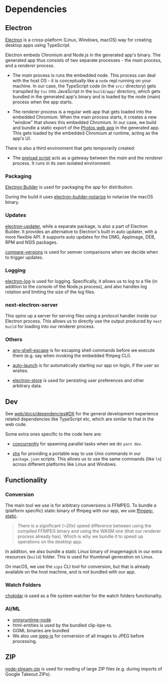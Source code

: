 # Dependencies

## Electron

[Electron](https://www.electronjs.org) is a cross-platform (Linux, Windows,
macOS) way for creating desktop apps using TypeScript.

Electron embeds Chromium and Node.js in the generated app's binary. The
generated app thus consists of two separate processes - the _main_ process, and
a _renderer_ process.

-   The _main_ process is runs the embedded node. This process can deal with the
    host OS - it is conceptually like a `node` repl running on your machine. In
    our case, the TypeScript code (in the `src/` directory) gets transpiled by
    `tsc` into JavaScript in the `build/app/` directory, which gets bundled in
    the generated app's binary and is loaded by the node (main) process when the
    app starts.

-   The _renderer_ process is a regular web app that gets loaded into the
    embedded Chromium. When the main process starts, it creates a new "window"
    that shows this embedded Chromium. In our case, we build and bundle a static
    export of the [Photos web app](../web/README.md) in the generated app. This
    gets loaded by the embedded Chromium at runtime, acting as the app's UI.

There is also a third environment that gets temporarily created:

-   The [preload script](../src/preload.ts) acts as a gateway between the _main_
    and the _renderer_ process. It runs in its own isolated environment.

### Packaging

[Electron Builder](https://www.electron.build) is used for packaging the app for
distribution.

During the build it uses
[electron-builder-notarize](https://github.com/karaggeorge/electron-builder-notarize)
to notarize the macOS binary.

### Updates

[electron-updater](https://www.electron.build/auto-update#debugging), while a
separate package, is also a part of Electron Builder. It provides an alternative
to Electron's built in auto updater, with a more flexible API. It supports auto
updates for the DMG, AppImage, DEB, RPM and NSIS packages.

[compare-versions](https://github.com/omichelsen/compare-versions) is used for
semver comparisons when we decide when to trigger updates.

### Logging

[electron-log](https://github.com/megahertz/electron-log) is used for logging.
Specifically, it allows us to log to a file (in addition to the console of the
Node.js process), and also handles log rotation and limiting the size of the log
files.

### next-electron-server

This spins up a server for serving files using a protocol handler inside our
Electron process. This allows us to directly use the output produced by
`next build` for loading into our renderer process.

### Others

* [any-shell-escape](https://github.com/boazy/any-shell-escape) is for
  escaping shell commands before we execute them (e.g. say when invoking the
  embedded ffmpeg CLI).

* [auto-launch](https://github.com/Teamwork/node-auto-launch) is for
  automatically starting our app on login, if the user so wishes.

* [electron-store](https://github.com/sindresorhus/electron-store) is used for
  persisting user preferences and other arbitrary data.

## Dev

See [web/docs/dependencies#DX](../../web/docs/dependencies.md#dev) for the
general development experience related dependencies like TypeScript etc, which
are similar to that in the web code.

Some extra ones specific to the code here are:

* [concurrently](https://github.com/open-cli-tools/concurrently) for spawning
  parallel tasks when we do `yarn dev`.

* [shx](https://github.com/shelljs/shx) for providing a portable way to use Unix
  commands in our `package.json` scripts. This allows us to use the same
  commands (like `ln`) across different platforms like Linux and Windows.

## Functionality

### Conversion

The main tool we use is for arbitrary conversions is FFMPEG. To bundle a
(platform specific) static binary of ffmpeg with our app, we use
[ffmpeg-static](https://github.com/eugeneware/ffmpeg-static).

> There is a significant (~20x) speed difference between using the compiled
> FFMPEG binary and using the WASM one (that our renderer process already has).
> Which is why we bundle it to speed up operations on the desktop app.

In addition, we also bundle a static Linux binary of imagemagick in our extra
resources (`build`) folder. This is used for thumbnail generation on Linux.

On macOS, we use the `sips` CLI tool for conversion, but that is already
available on the host machine, and is not bundled with our app.

### Watch Folders

[chokidar](https://github.com/paulmillr/chokidar) is used as a file system
watcher for the watch folders functionality.

### AI/ML

* [onnxruntime-node](https://github.com/Microsoft/onnxruntime)
* html-entities is used by the bundled clip-bpe-ts.
* GGML binaries are bundled
* We also use [jpeg-js](https://github.com/jpeg-js/jpeg-js#readme) for
  conversion of all images to JPEG before processing.

## ZIP

[node-stream-zip](https://github.com/antelle/node-stream-zip) is used for
reading of large ZIP files (e.g. during imports of Google Takeout ZIPs).
